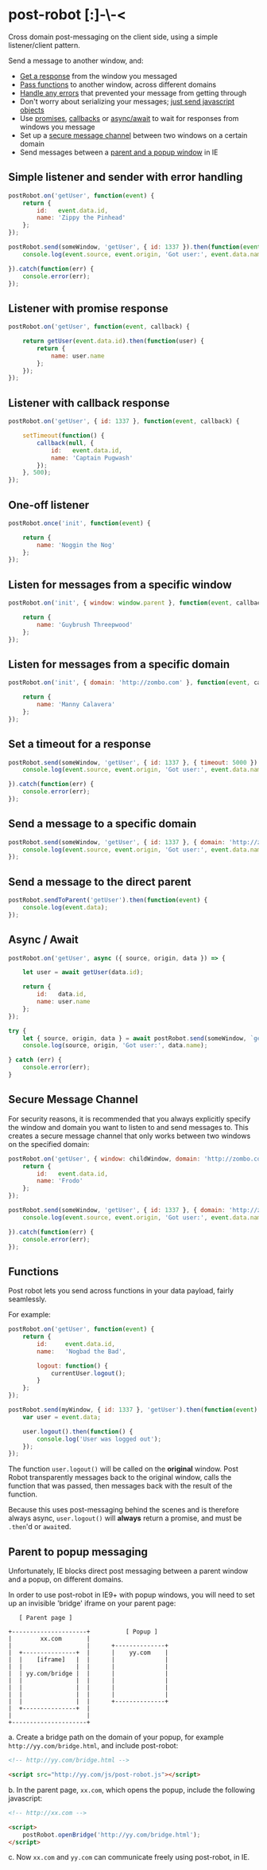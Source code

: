 # post-robot [:]-\\-<

Cross domain post-messaging on the client side, using a simple listener/client pattern.

Send a message to another window, and:

- [Get a response](#simple-listener-and-sender-with-error-handling) from the window you messaged
- [Pass functions](#functions) to another window, across different domains
- [Handle any errors](#simple-listener-and-sender-with-error-handling) that prevented your message from getting through
- Don't worry about serializing your messages; [just send javascript objects](#simple-listener-and-sender-with-error-handling)
- Use [promises](#listener-with-promise-response), [callbacks](#listener-with-callback-response) or [async/await](#async--await) to wait for responses from windows you message
- Set up a [secure message channel](#secure-message-channel) between two windows on a certain domain
- Send messages between a [parent and a popup window](#parent-to-popup-messaging) in IE

## Simple listener and sender with error handling

```javascript
postRobot.on('getUser', function(event) {
    return {
        id:   event.data.id,
        name: 'Zippy the Pinhead'
    };
});
```

```javascript
postRobot.send(someWindow, 'getUser', { id: 1337 }).then(function(event) {
    console.log(event.source, event.origin, 'Got user:', event.data.name);

}).catch(function(err) {
    console.error(err);
});
```

## Listener with promise response

```javascript
postRobot.on('getUser', function(event, callback) {

    return getUser(event.data.id).then(function(user) {
        return {
            name: user.name
        };
    });
});
```

## Listener with callback response

```javascript
postRobot.on('getUser', { id: 1337 }, function(event, callback) {

    setTimeout(function() {
        callback(null, {
            id:   event.data.id,
            name: 'Captain Pugwash'
        });
    }, 500);
});
```

## One-off listener

```javascript
postRobot.once('init', function(event) {

    return {
        name: 'Noggin the Nog'
    };
});
```

## Listen for messages from a specific window

```javascript
postRobot.on('init', { window: window.parent }, function(event, callback) {

    return {
        name: 'Guybrush Threepwood'
    };
});
```

## Listen for messages from a specific domain

```javascript
postRobot.on('init', { domain: 'http://zombo.com' }, function(event, callback) {

    return {
        name: 'Manny Calavera'
    };
});
```

## Set a timeout for a response

```javascript
postRobot.send(someWindow, 'getUser', { id: 1337 }, { timeout: 5000 }).then(function(event) {
    console.log(event.source, event.origin, 'Got user:', event.data.name);

}).catch(function(err) {
    console.error(err);
});
```

## Send a message to a specific domain

```javascript
postRobot.send(someWindow, 'getUser', { id: 1337 }, { domain: 'http://zombo.com' }).then(function(event) {
    console.log(event.source, event.origin, 'Got user:', event.data.name);
});
```

## Send a message to the direct parent

```javascript
postRobot.sendToParent('getUser').then(function(event) {
    console.log(event.data);
});
```

## Async / Await

```javascript
postRobot.on('getUser', async ({ source, origin, data }) => {

    let user = await getUser(data.id);

    return {
        id:   data.id,
        name: user.name
    };
});
```

```javascript
try {
    let { source, origin, data } = await postRobot.send(someWindow, `getUser`, { id: 1337 });
    console.log(source, origin, 'Got user:', data.name);

} catch (err) {
    console.error(err);
}
```

## Secure Message Channel

For security reasons, it is recommended that you always explicitly specify the window and domain you want to listen
to and send messages to. This creates a secure message channel that only works between two windows on the specified domain:

```javascript
postRobot.on('getUser', { window: childWindow, domain: 'http://zombo.com' }, function(event) {
    return {
        id:   event.data.id,
        name: 'Frodo'
    };
});
```

```javascript
postRobot.send(someWindow, 'getUser', { id: 1337 }, { domain: 'http://zombo.com' }).then(function(event) {
    console.log(event.source, event.origin, 'Got user:', event.data.name);

}).catch(function(err) {
    console.error(err);
});
```

## Functions

Post robot lets you send across functions in your data payload, fairly seamlessly.

For example:

```javascript
postRobot.on('getUser', function(event) {
    return {
        id:     event.data.id,
        name:   'Nogbad the Bad',

        logout: function() {
            currentUser.logout();
        }
    };
});
```

```javascript
postRobot.send(myWindow, { id: 1337 }, 'getUser').then(function(event) {
    var user = event.data;

    user.logout().then(function() {
        console.log('User was logged out');
    });
});
```

The function `user.logout()` will be called on the **original** window. Post Robot transparently messages back to the
original window, calls the function that was passed, then messages back with the result of the function.

Because this uses post-messaging behind the scenes and is therefore always async, `user.logout()` will **always** return a promise, and must be `.then`'d or `await`ed.


## Parent to popup messaging

Unfortunately, IE blocks direct post messaging between a parent window and a popup, on different domains.

In order to use post-robot in IE9+ with popup windows, you will need to set up an invisible 'bridge' iframe on your parent page:

```
   [ Parent page ]

+---------------------+          [ Popup ]
|        xx.com       |
|                     |      +--------------+
|  +---------------+  |      |    yy.com    |
|  |    [iframe]   |  |      |              |
|  |               |  |      |              |
|  | yy.com/bridge |  |      |              |
|  |               |  |      |              |
|  |               |  |      |              |
|  |               |  |      |              |
|  |               |  |      +--------------+
|  +---------------+  |
|                     |
+---------------------+
```

a. Create a bridge path on the domain of your popup, for example `http://yy.com/bridge.html`, and include post-robot:

```html
<!-- http://yy.com/bridge.html -->

<script src="http://yy.com/js/post-robot.js"></script>
```

b. In the parent page, `xx.com`, which opens the popup, include the following javascript:

```html
<!-- http://xx.com -->

<script>
    postRobot.openBridge('http://yy.com/bridge.html');
</script>
```

c. Now `xx.com` and `yy.com` can communicate freely using post-robot, in IE.
